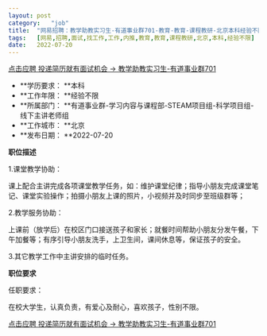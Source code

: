 ```yaml
---
layout:	post
category:	"job"
title:	"网易招聘：教学助教实习生-有道事业群701-教育-教育-课程教研-北京本科经验不限"
tags:	[网易,招聘,面试,找工作,工作,内推,教育,教育,课程教研,北京,本科,经验不限]
date:	2022-07-20
---
```


[点击应聘 投递简历就有面试机会 ->  教学助教实习生-有道事业群701](http://mobile.bole.netease.com/bole/boleDetail?id=41668&employeeId=346f03c3cda5f04c&key=all)



- **学历要求： **本科
- **工作年限： **经验不限
- **所属部门： **有道事业群-学习内容与课程部-STEAM项目组-科学项目组-线下主讲老师组
- **工作城市： **北京
- **发布日期： **2022-07-20



**职位描述**

1.课堂教学协助：

 

课上配合主讲完成各项课堂教学任务，如：维护课堂纪律；指导小朋友完成课堂笔记、课堂实验操作；拍摄小朋友上课的照片，小视频并及时同步至班级群等；



2.教学服务协助：



上课前（放学后）在校区门口接送孩子和家长；就餐时间帮助小朋友分发午餐，下午加餐等；有序引导小朋友洗手，上卫生间，课间休息等，保证孩子的安全。



3.其它教学工作中主讲安排的临时任务。



**职位要求**

任职要求：



在校大学生，认真负责，有爱心及耐心，喜欢孩子，性别不限。



[点击应聘 投递简历就有面试机会 ->  教学助教实习生-有道事业群701](http://mobile.bole.netease.com/bole/boleDetail?id=41668&employeeId=346f03c3cda5f04c&key=all)